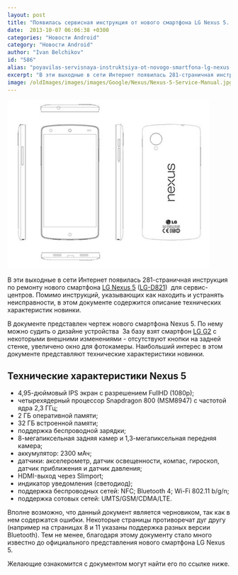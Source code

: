 ```yaml
---
layout: post
title: "Появилась сервисная инструкция от нового смартфона LG Nexus 5. Стали известны технические характеристики новинки"
date:  2013-10-07 06:06:38 +0300
categories: "Новости Android"
category: "Новости Android"
author: "Ivan Belchikov"
id: "586"
alias: "poyavilas-servisnaya-instruktsiya-ot-novogo-smartfona-lg-nexus-5-stali-izvestny-tekhnicheskie-kharakteristiki-novinki"
excerpt: "В эти выходные в сети Интернет появилась 281-страничная инструкция по ремонту нового смартфона LG Nexus 5 (LG-D821)  для сервис-центров. Помимо инструкций, указывающих как находить и устранять неисправности, в этом документе содержится описание технических характеристик новинки."
image: /oldImages/images/images/Google/Nexus/Nexus-5-Service-Manual.jpg
---
```

<img src="/oldImages/images/images/Google/Nexus/Nexus-5-Service-Manual.jpg" alt="Чертеж Nexus 5" />

В эти выходные в сети Интернет появилась 281-страничная инструкция по ремонту нового смартфона <a href="index.php?option=com_content&amp;view=article&amp;id=562&amp;catid=8&amp;Itemid=102">LG Nexus 5</a> (<a href="index.php?option=com_content&amp;view=article&amp;id=557&amp;catid=8&amp;Itemid=102">LG-D821</a>)  для сервис-центров. Помимо инструкций, указывающих как находить и устранять неисправности, в этом документе содержится описание технических характеристик новинки.


В документе представлен чертеж нового смартфона Nexus 5. По нему можно судить о дизайне устройства  За базу взят смартфон <a href="index.php?option=com_content&amp;view=article&amp;id=508&amp;catid=8&amp;Itemid=102">LG G2</a> с некоторыми внешними изменениями - отсутствуют кнопки на задней стенке, увеличено окно для фотокамеры. Наибольший интерес в этом документе представляют технические характеристики новинки.

<h2>Технические характеристики Nexus 5</h2>
<ul>
<li>4,95-дюймовый IPS экран с разрешением FullHD (1080p);</li>
<li>четырехядерный процессор Snapdragon 800 (MSM8947) с частотой ядра 2,3 ГГц;</li>
<li>2 ГБ оперативной памяти;</li>
<li>32 ГБ встроенной памяти;</li>
<li>поддержка беспроводной зарядки;</li>
<li>8-мегапиксельная задняя камер и 1,3-мегапиксельная передняя камера;</li>
<li>аккумулятор: 2300 мАч;</li>
<li>датчики: акселерометр, датчик освещенности, компас, гироскоп, датчик приближения и датчик давления;</li>
<li>HDMI-выход через Slimport;</li>
<li>индикатор уведомления (светодиод);</li>
<li>поддержка беспроводных сетей: NFC; Bluetooth 4; Wi-Fi 802.11 b/g/n;</li>
<li>поддержка сотовых сетей: UMTS/GSM/CDMA/LTE.</li>
</ul>
Вполне возможно, что данный документ является черновиком, так как в нем содержатся ошибки. Некоторые страницы противоречат дуг другу (например на страницах 8 и 11 указаны поддержка разных версии Bluetooth). Тем не менее, благодаря этому документу стало много известно до официального представления нового смартфона LG Nexus 5. 

Желающие ознакомится с документом могут найти его по ссылке ниже.

 

 
